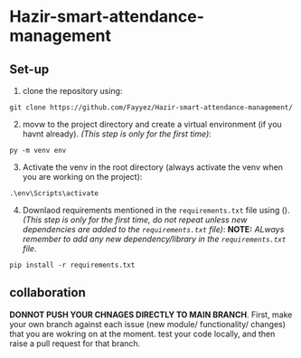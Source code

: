 # Hazir-smart-attendance-management

## Set-up

1. clone the repository using:
```shell
git clone https://github.com/Fayyez/Hazir-smart-attendance-management/
```

2. movw to the project directory and create a virtual environment (if you havnt already). *(This step is only for the first time)*:
```shell
py -m venv env
```

3. Activate the venv in the root directory (always activate the venv when you are working on the project):
```shell
.\env\Scripts\activate
```

4. Downlaod requirements mentioned in the ```requirements.txt``` file using (). *(This step is only for the first time, do not repeat unless new dependencies are added to the ```requirements.txt``` file)*:
**NOTE:** *ALways remember to add any new dependency/library in the ```requirements.txt``` file*. 
```shell
pip install -r requirements.txt
```
## collaboration
**DONNOT PUSH YOUR CHNAGES DIRECTLY TO MAIN BRANCH**. First, make your own branch against each issue (new module/ functionality/ changes) that you are wokring on at the moment. test your code locally, and then raise a pull request for that branch. 

